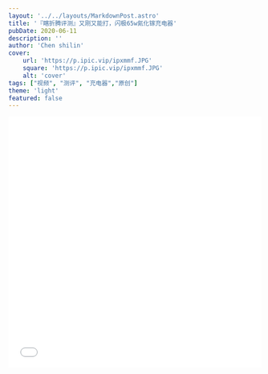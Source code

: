 ```yaml
---
layout: '../../layouts/MarkdownPost.astro'
title: '『瞎折腾评测』又刚又能打，闪极65w氮化镓充电器'
pubDate: 2020-06-11
description: ''
author: 'Chen shilin'
cover:
    url: 'https://p.ipic.vip/ipxmmf.JPG'
    square: 'https://p.ipic.vip/ipxmmf.JPG'
    alt: 'cover'
tags: ["视频", "测评", "充电器","原创"]
theme: 'light'
featured: false
---
```


<div align="center">
  <iframe src="//player.bilibili.com/player.html?aid=328419333&bvid=BV19A411q7XS&cid=200853249&p=1" scrolling="no" border="0" height="500" width="100%" frameborder="no" framespacing="0" allowfullscreen="true"></iframe>
</div>

